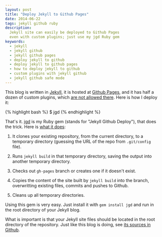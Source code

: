 ```yaml
---
layout: post
title: "Deploy Jekyll to Github Pages"
date: 2014-06-22
tags: jekyll github ruby
description:
  Jekyll site can easily be deployed to Github Pages
  even with custom plugins; just use my jgd Ruby gem
keywords:
  - jekyll
  - jekyll github
  - jekyll github pages
  - deploy jekyll to github
  - deploy jekyll to github pages
  - how to deploy jekyll to github
  - custom plugins with jekyll github
  - jekyll github safe mode
---
```


This blog is written in [Jekyll](http://jekyllrb.com/),
it is hosted at [Github Pages](https://pages.github.com/),
and it has half a dozen of custom plugins, which
[are not allowed there](https://help.github.com/articles/using-jekyll-plugins-with-github-pages).
Here is how I deploy it:

{% highlight bash %}
$ jgd
{% endhighlight %}

That's it. [jgd](http://rubygems.org/gems/jgd)
is my Ruby gem (stands for "Jekyll Github Deploy"),
that does the trick. Here is
[what it does](https://github.com/yegor256/jekyll-github-deploy/blob/master/bash/deploy.sh):

1. It clones your existing repository, from the current directory,
to a temporary directory (guessing the URL of the repo from `.git/config` file).

2. Runs `jekyll build` in that temporary directory, saving the output
into another temporary directory.

3. Checks out `gh-pages` branch or creates one if it doesn't exist.

4. Copies the content of the site built by `jekyll build` into
the branch, overwritting existing files, commits and pushes to Github.

5. Cleans up all temporary directories.

Using this gem is very easy. Just install it with `gem install jgd` and
run in the root directory of your Jekyll blog.

What is important is that your Jekyll site files should be located
in the root directory of the repository. Just like this blog is doing,
see [its sources in Github](https://github.com/yegor256/blog).
